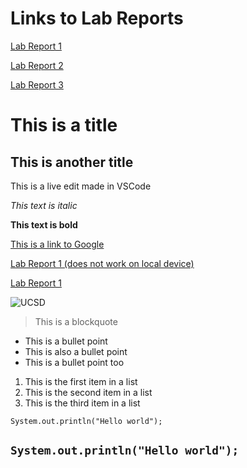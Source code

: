 # Links to Lab Reports

[Lab Report 1](https://mwchen25.github.io//cse15l-lab-reports/lab-report-1-week-2.html)

[Lab Report 2](https://mwchen25.github.io//cse15l-lab-reports/lab-report-2-week-4.html)

[Lab Report 3](https://mwchen25.github.io//cse15l-lab-reports/lab-report-3-week-6.html)

# This is a title
## This is another title

This is a live edit made in VSCode

*This text is italic*

**This text is bold**

[This is a link to Google](https://google.com)

[Lab Report 1 (does not work on local device)](lab-report-1-week-2.html)

[Lab Report 1](https://mwchen25.github.io//cse15l-lab-reports/lab-report-1-week-2.html)

![UCSD](https://www.prepbaseballreport.com/media/school_logos/thumbs/1611_thumb.jpg)

> This is a blockquote

* This is a bullet point
* This is also a bullet point
* This is a bullet point too

1. This is the first item in a list
2. This is the second item in a list
3. This is the third item in a list


`System.out.println("Hello world");`

```System.out.println("Hello world");```
---
